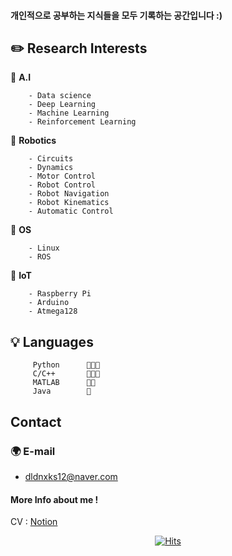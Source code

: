 
#### 개인적으로 공부하는 지식들을 모두 기록하는 공간입니다 :)

## **✏️ Research Interests**
  
🔹 **A.I**

        - Data science
        - Deep Learning
        - Machine Learning
        - Reinforcement Learning
        
🔹 **Robotics**        
        
        - Circuits
        - Dynamics
        - Motor Control
        - Robot Control         
        - Robot Navigation
        - Robot Kinematics
        - Automatic Control       
       
🔹 **OS**

        - Linux
        - ROS
        
🔹 **IoT**

        - Raspberry Pi
        - Arduino
        - Atmega128
       
        

## 💡 Languages

         Python      🍑🍑🍑
         C/C++       🍑🍑🍑
         MATLAB      🍑🍑
         Java        🍑

## Contact

### 🌍 E-mail

- dldnxks12@naver.com

#### More Info about me !

CV : [Notion](https://www.notion.so/24972913/Lee-Jong-Soo-9fc0f3e345104d69a49006082b8af375)


<div align="center">
        
[![Hits](https://hits.seeyoufarm.com/api/count/incr/badge.svg?url=https%3A%2F%2Fgithub.com%2Fdldnxks12%2Fhit-counter&count_bg=%23E783DA&title_bg=%23070707&icon=icq.svg&icon_color=%23EDE0E8&title=hits&edge_flat=false)](https://hits.seeyoufarm.com)  
        
</div>


